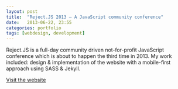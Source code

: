 ```yaml
---
layout: post
title:  "Reject.JS 2013 – A JavaScript community conference"
date:   2013-06-22, 23:55
categories: portfolio
tags: [webdesign, development]
---
```


Reject.JS is a full-day community driven not-for-profit JavaScript conference which is about to happen the third time in 2013. My work included: design & implementation of the website with a mobile-first approach using SASS & Jekyll.

[Visit the website](http://rejectjs.org)
